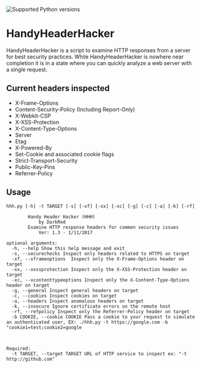 ![Supported Python versions](https://img.shields.io/badge/python-2.7-blue.svg)
# HandyHeaderHacker
HandyHeaderHacker is a script to examine HTTP responses from a server for best security practices. While HandyHeaderHacker is nowhere near completion it is in a state where you can quickly analyze a web server with a single request.


## Current headers inspected
- X-Frame-Options
- Content-Security-Policy (Including Report-Only)
- X-Webkit-CSP
- X-XSS-Protection
- X-Content-Type-Options
- Server
- Etag
- X-Powered-By
- Set-Cookie and associated cookie flags
- Strict-Transport-Security
- Public-Key-Pins
- Referrer-Policy


## Usage ##
    hhh.py [-h] -t TARGET [-s] [-xf] [-xx] [-xc] [-g] [-c] [-a] [-k] [-rf]

			Handy Header Hacker (HHH)
				by DarkRed
			Examine HTTP response headers for common security issues
				Ver: 1.3 - 1/11/2017
		
    optional arguments:
      -h, --help Show this help message and exit
      -s, --securechecks Inspect only headers related to HTTPS on target
      -xf, --xframeoptions  Inspect only the X-Frame-Options header on target
      -xx, --xxssprotection Inspect only the X-XSS-Protection header on target
      -xc, --xcontenttypeoptions Inspect only the X-Content-Type-Options header on target
      -g, --general Inspect general headers on target
      -c, --cookies Inspect cookies on target
      -a, --headers Inspect anomalous headers on target
      -k, --insecure Ignore certificate errors on the remote host
      -rf, --refpolicy Inspect only the Referrer-Policy header on target
	  -b COOKIE, --cookie COOKIE Pass a cookie to your request to simulate an authenticated user, EX: ./hhh.py -t https://google.com -b "cookie1=test;cookie2=google


    
    Required:
      -t TARGET, --target TARGET URL of HTTP service to inspect ex: "-t http://github.com"


